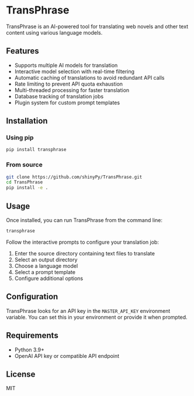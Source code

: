 # TransPhrase

TransPhrase is an AI-powered tool for translating web novels and other text content using various language models.

## Features

- Supports multiple AI models for translation
- Interactive model selection with real-time filtering
- Automatic caching of translations to avoid redundant API calls
- Rate limiting to prevent API quota exhaustion
- Multi-threaded processing for faster translation
- Database tracking of translation jobs
- Plugin system for custom prompt templates

## Installation

### Using pip

```bash
pip install transphrase
```

### From source

```bash
git clone https://github.com/shinyPy/TransPhrase.git
cd TransPhrase
pip install -e .
```

## Usage

Once installed, you can run TransPhrase from the command line:

```bash
transphrase
```

Follow the interactive prompts to configure your translation job:

1. Enter the source directory containing text files to translate
2. Select an output directory
3. Choose a language model
4. Select a prompt template
5. Configure additional options

## Configuration

TransPhrase looks for an API key in the `MASTER_API_KEY` environment variable. You can set this in your environment or provide it when prompted.

## Requirements

- Python 3.9+
- OpenAI API key or compatible API endpoint

## License

MIT
